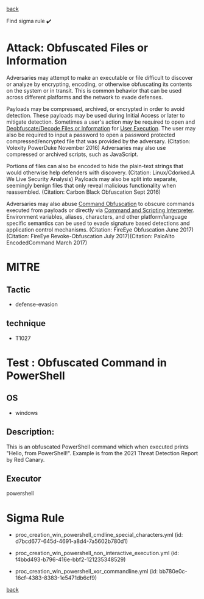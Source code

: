 
[back](../index.md)

Find sigma rule :heavy_check_mark: 

# Attack: Obfuscated Files or Information 

Adversaries may attempt to make an executable or file difficult to discover or analyze by encrypting, encoding, or otherwise obfuscating its contents on the system or in transit. This is common behavior that can be used across different platforms and the network to evade defenses. 

Payloads may be compressed, archived, or encrypted in order to avoid detection. These payloads may be used during Initial Access or later to mitigate detection. Sometimes a user's action may be required to open and [Deobfuscate/Decode Files or Information](https://attack.mitre.org/techniques/T1140) for [User Execution](https://attack.mitre.org/techniques/T1204). The user may also be required to input a password to open a password protected compressed/encrypted file that was provided by the adversary. (Citation: Volexity PowerDuke November 2016) Adversaries may also use compressed or archived scripts, such as JavaScript. 

Portions of files can also be encoded to hide the plain-text strings that would otherwise help defenders with discovery. (Citation: Linux/Cdorked.A We Live Security Analysis) Payloads may also be split into separate, seemingly benign files that only reveal malicious functionality when reassembled. (Citation: Carbon Black Obfuscation Sept 2016)

Adversaries may also abuse [Command Obfuscation](https://attack.mitre.org/techniques/T1027/010) to obscure commands executed from payloads or directly via [Command and Scripting Interpreter](https://attack.mitre.org/techniques/T1059). Environment variables, aliases, characters, and other platform/language specific semantics can be used to evade signature based detections and application control mechanisms. (Citation: FireEye Obfuscation June 2017) (Citation: FireEye Revoke-Obfuscation July 2017)(Citation: PaloAlto EncodedCommand March 2017) 

# MITRE
## Tactic
  - defense-evasion


## technique
  - T1027


# Test : Obfuscated Command in PowerShell
## OS
  - windows


## Description:
This is an obfuscated PowerShell command which when executed prints "Hello, from PowerShell!". Example is from the 2021 Threat Detection Report by Red Canary.


## Executor
powershell

# Sigma Rule
 - proc_creation_win_powershell_cmdline_special_characters.yml (id: d7bcd677-645d-4691-a8d4-7a5602b780d1)

 - proc_creation_win_powershell_non_interactive_execution.yml (id: f4bbd493-b796-416e-bbf2-121235348529)

 - proc_creation_win_powershell_xor_commandline.yml (id: bb780e0c-16cf-4383-8383-1e5471db6cf9)



[back](../index.md)
